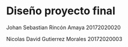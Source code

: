 # Diseño proyecto final
Johan Sebastian Rincón Amaya 20172020020

Nicolas David Gutierrez Morales 20172020003
